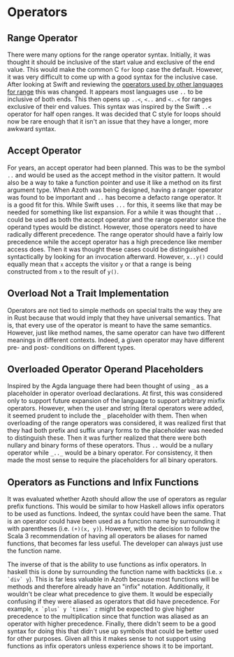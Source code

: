 # Operators

## Range Operator

There were many options for the range operator syntax. Initially, it was thought it should be
inclusive of the start value and exclusive of the end value. This would make the common C `for` loop
case the default. However, it was very difficult to come up with a good syntax for the inclusive
case. After looking at Swift and reviewing the [operators used by other languages for
range](http://rigaux.org/language-study/syntax-across-languages/VrsDatTps.html#VrsDatTpsRng) this
was changed. It appears most languages use `..` to be inclusive of both ends. This then opens up
`..<`, `<..` and `<..<` for ranges exclusive of their end values. This syntax was inspired by the
Swift `..<` operator for half open ranges. It was decided that C style for loops should now be rare
enough that it isn't an issue that they have a longer, more awkward syntax.

## Accept Operator

For years, an accept operator had been planned. This was to be the symbol `..` and would be used as
the accept method in the visitor pattern. It would also be a way to take a function pointer and use
it like a method on its first argument type. When Azoth was being designed, having a ranger operator
was found to be important and `..` has become a defacto range operator. It is a good fit for this.
While Swift uses `...` for this, it seems like that may be needed for something like list expansion.
For a while it was thought that `..` could be used as both the accept operator and the range
operator since the operand types would be distinct. However, those operators need to have radically
different precedence. The range operator should have a fairly low precedence while the accept
operator has a high precedence like member access does. Then it was thought these cases could be
distinguished syntactically by looking for an invocation afterward. However, `x..y()` could equally
mean that `x` accepts the visitor `y` or that a range is being constructed from `x` to the result of
`y()`.

## Overload Not a Trait Implementation

Operators are not tied to simple methods on special traits the way they are in Rust because that
would imply that they have universal semantics. That is, that every use of the operator is meant to
have the same semantics. However, just like method names, the same operator can have two different
meanings in different contexts. Indeed, a given operator may have different pre- and post-
conditions on different types.

## Overloaded Operator Operand Placeholders

Inspired by the Agda language there had been thought of using `_` as a placeholder in operator
overload declarations. At first, this was considered only to support future expansion of the
language to support arbitrary mixfix operators. However, when the user and string literal operators
were added, it seemed prudent to include the `_` placeholder with them. Then when overloading of the
range operators was considered, it was realized first that they had both prefix and suffix unary
forms to the placeholder was needed to distinguish these. Then it was further realized that there
were both nullary and binary forms of these operators. Thus `..` would be a nullary operator while
`_.._` would be a binary operator. For consistency, it then made the most sense to require the
placeholders for all binary operators.

## Operators as Functions and Infix Functions

It was evaluated whether Azoth should allow the use of operators as regular prefix functions. This
would be similar to how Haskell allows infix operators to be used as functions. Indeed, the syntax
could have been the same. That is an operator could have been used as a function name by surrounding
it with parentheses (i.e. `(+)(x, y)`). However, with the decision to follow the Scala 3
recommendation of having all operators be aliases for named functions, that becomes far less useful.
The developer can always just use the function name.

The inverse of that is the ability to use functions as infix operators. In haskell this is done by
surrounding the function name with backticks (i.e. ``x `div` y``). This is far less valuable in
Azoth because most functions will be methods and therefore already have an "infix" notation.
Additionally, it wouldn't be clear what precedence to give them. It would be especially confusing if
they were aliased as operators that did have precedence. For example, ``x `plus` y `times` z`` might
be expected to give higher precedence to the multiplication since that function was aliased as an
operator with higher precedence. Finally, there didn't seem to be a good syntax for doing this that
didn't use up symbols that could be better used for other purposes. Given all this it makes sense to
not support using functions as infix operators unless experience shows it to be important.
